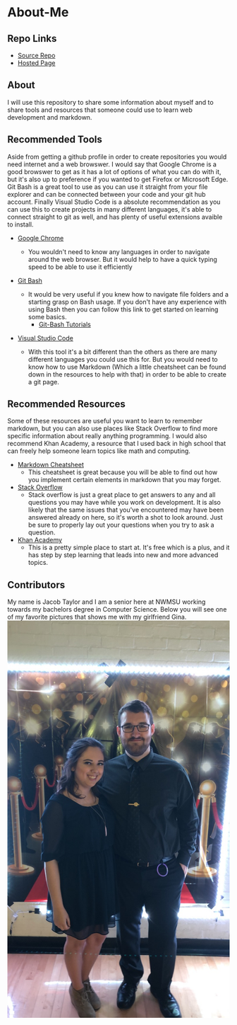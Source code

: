 # About-Me

## Repo Links

- [Source Repo](https://github.com/JacobTaylorNWMSU/P1)
- [Hosted Page](https://jacobtaylornwmsu.github.io/P1/)

## About

I will use this repository to share some information about myself and to share tools and resources that someone could use to learn web development and markdown.

## Recommended Tools
Aside from getting a github profile in order to create repositories you would need internet and a web browswer. I would say that Google Chrome is a good browswer to get as it has a lot of options of what you can do with it, but it's also up to preference if you wanted to get Firefox or Microsoft Edge. Git Bash is a great tool to use as you can use it straight from your file explorer and can be connected between your code and your git hub account. Finally Visual Studio Code is a absolute recommendation as you can use this to create projects in many different languages, it's able to connect straight to git as well, and has plenty of useful extensions avaible to install.

- [Google Chrome](https://www.google.com/chrome/?brand=CHBD&gclid=Cj0KCQjw753rBRCVARIsANe3o44WuY4nYtPJltWqdo-q6BfJKBdjeP-ARLLCB5knBA7f-X04KDptFysaAn1KEALw_wcB&gclsrc=aw.ds)
    - You wouldn't need to know any languages in order to navigate around the web browser. But it would help to have a quick typing speed to be able to use it efficiently

- [Git Bash](https://gitforwindows.org/)
    - It would be very useful if you knew how to navigate file folders and a starting grasp on Bash usage. If you don't have any experience with using Bash then you can follow this link to get started on learning some basics.
        - [Git-Bash Tutorials](https://www.atlassian.com/git/tutorials/git-bash)
- [Visual Studio Code](https://code.visualstudio.com/)
    - With this tool it's a bit different than the others as there are many different languages you could use this for. But you would need to know how to use Markdown (Which a little cheatsheet can be found down in the resources to help with that) in order to be able to create a git page. 

## Recommended Resources
Some of these resources are useful you want to learn to remember markdown, but you can also use places like Stack Overflow to find more specific information about really anything programming. I would also recommend Khan Academy, a resource that I used back in high school that can freely help someone learn topics like math and computing. 

- [Markdown Cheatsheet](https://github.com/adam-p/markdown-here/wiki/Markdown-Cheatsheet#links)
    - This cheatsheet is great because you will be able to find out how you implement certain elements in markdown that you may forget.
- [Stack Overflow](https://stackoverflow.com/)
    - Stack overflow is just a great place to get answers to any and all questions you may have while you work on development. It is also likely that the same issues that you've encountered may have been answered already on here, so it's worth a shot to look around. Just be sure to properly lay out your questions when you try to ask a question.
- [Khan Academy](https://www.khanacademy.org/computing/computer-programming)
    - This is a pretty simple place to start at. It's free which is a plus, and it has step by step learning that leads into new and more advanced topics.

## Contributors
My name is Jacob Taylor and I am a senior here at NWMSU working towards my bachelors degree in Computer Science. Below you will see one of my favorite pictures that shows me with my girlfriend Gina. 
![alt-text](https://github.com/JacobTaylorNWMSU/P1/blob/master/IMG_0022.JPG?raw=true)